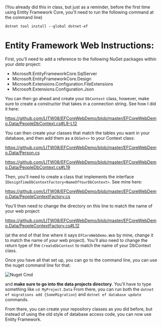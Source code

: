 (You already did this in class, but just as a reminder, before the first time using Entity Framework Core, you'll need to run the following command at the command line)

```
dotnet tool install --global dotnet-ef
```

# Entity Framework Web Instructions:

First, you'll need to add a reference to the following NuGet packages within your *data* project:

* Microsoft.EntityFrameworkCore.SqlServer
* Microsoft.EntityFrameworkCore.Design
* Microsoft.Extensions.Configuration.FileExtensions
* Microsoft.Extensions.Configuration.Json

You can then go ahead and create your `DbContext` class, however, make sure to create a constructor that takes in a connection string. See how I did it here:

https://github.com/LITW08/EFCoreWebDemo/blob/master/EFCoreWebDemo.Data/PeopleDbContext.cs#L9-L12

You can then create your classes that match the tables you want in your database, and then add them as a `DbSet<>` to your Context class:

https://github.com/LITW08/EFCoreWebDemo/blob/master/EFCoreWebDemo.Data/Person.cs

https://github.com/LITW08/EFCoreWebDemo/blob/master/EFCoreWebDemo.Data/PeopleDbContext.cs#L19

Then, you'll need to create a class that implements the interface `IDesignTimeDbContextFactory<NameOfYourDbContext>`. See mine here:

https://github.com/LITW08/EFCoreWebDemo/blob/master/EFCoreWebDemo.Data/PeopleContextFactory.cs

You'll then need to change the directory on this line to match the name of your web project:

https://github.com/LITW08/EFCoreWebDemo/blob/master/EFCoreWebDemo.Data/PeopleContextFactory.cs#L12

(at the end of that line where it says `EFCoreWebDemo.Web` by mine, change it to match the name of _your_ web project). You'll also need to change the return type of the `CreateDbContext` to match the name of your DbContext class.

Once you have all that set up, you can go to the command line, you can use the nuget command line for that:

![Nuget Cmd](https://raw.githubusercontent.com/LIT-W07GH/EFCoreWebDemo/master/nuget_cmd.png)

and **make sure to go into the data projects directory**. You'll have to type something like `cd MyProject.Data` From there, you
can run both the `dotnet ef migrations add {SomeMigration}` and `dotnet ef database update` commands.

From there, you can create your repository classes as you did before, but instead of using the old style of database access code, you can now
use Entity Framework.
